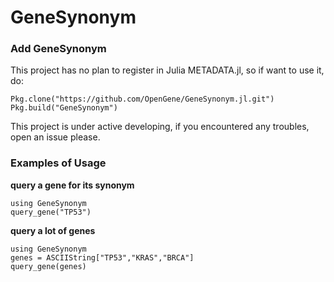 # GeneSynonym

### Add GeneSynonym
This project has no plan to register in Julia METADATA.jl, so if want to use it, do:

	Pkg.clone("https://github.com/OpenGene/GeneSynonym.jl.git")
	Pkg.build("GeneSynonym")
	
This project is under active developing, if you encountered any troubles, open an issue please.
	
### Examples of Usage

**query a gene for its synonym**

	using GeneSynonym
	query_gene("TP53")
	
**query a lot of genes**

	using GeneSynonym
	genes = ASCIIString["TP53","KRAS","BRCA"]
	query_gene(genes)
